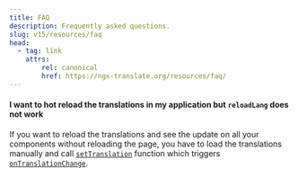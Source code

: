 ```yaml
---
title: FAQ
description: Frequently asked questions.
slug: v15/resources/faq
head:
  - tag: link
    attrs:
        rel: canonical
        href: https://ngx-translate.org/resources/faq/
---
```


#### I want to hot reload the translations in my application but `reloadLang` does not work

If you want to reload the translations and see the update on all your components
without reloading the page, you have to load the translations manually and
call [`setTranslation`](/v15/reference/translate-service-api#settranslation) function
which triggers [`onTranslationChange`](/v15/reference/translate-service-api#ontranslationchange-event-emitter).
